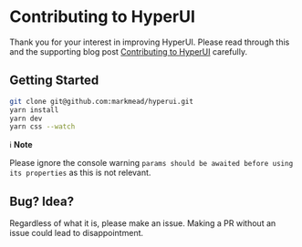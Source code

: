# Contributing to HyperUI

Thank you for your interest in improving HyperUI. Please read through this and the supporting blog post [Contributing to HyperUI](https://www.hyperui.dev/blog/how-to-contribute) carefully.

## Getting Started
```bash
git clone git@github.com:markmead/hyperui.git
yarn install
yarn dev
yarn css --watch
```

ℹ️ **Note**

Please ignore the console warning ```params should be awaited before using its properties``` as this is not relevant.

## Bug? Idea?
Regardless of what it is, please make an issue. Making a PR without an issue could lead to disappointment.